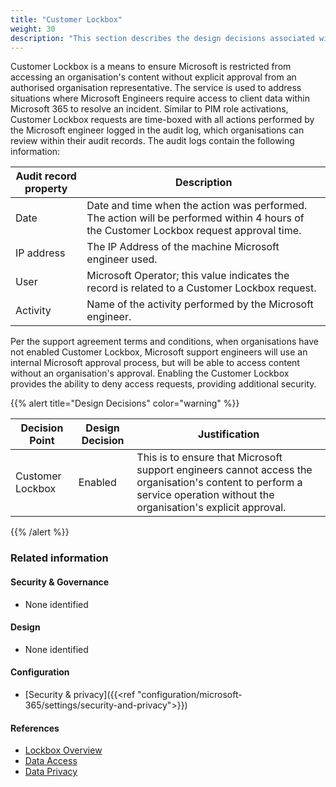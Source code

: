 ```yaml
---
title: "Customer Lockbox"
weight: 30
description: "This section describes the design decisions associated with Customer Lockbox for system(s) built using ASD's Blueprint for Secure Cloud."
---
```


Customer Lockbox is a means to ensure Microsoft is restricted from accessing an organisation's content without explicit approval from an authorised organisation representative. The service is used to address situations where Microsoft Engineers require access to client data within Microsoft 365 to resolve an incident. Similar to PIM role activations, Customer Lockbox requests are time-boxed with all actions performed by the Microsoft engineer logged in the audit log, which organisations can review within their audit records. The audit logs contain the following information:

| Audit record property | Description                                                                                                                             |
|-----------------------|-----------------------------------------------------------------------------------------------------------------------------------------|
| Date                  | Date and time when the action was performed. The action will be performed within 4 hours of the Customer Lockbox request approval time. |
| IP address            | The IP Address of the machine Microsoft engineer used.                                                                                  |
| User                  | Microsoft Operator; this value indicates the record is related to a Customer Lockbox request.                                           |
| Activity              | Name of the activity performed by the Microsoft engineer.                                                                               |

Per the support agreement terms and conditions, when organisations have not enabled Customer Lockbox, Microsoft support engineers will use an internal Microsoft approval process, but will be able to access content without an organisation's approval. Enabling the Customer Lockbox provides the ability to deny access requests, providing additional security.

{{% alert title="Design Decisions" color="warning" %}}

| Decision Point   | Design Decision | Justification                                                                                                                                                           |
|------------------|-----------------|-------------------------------------------------------------------------------------------------------------------------------------------------------------------------|
| Customer Lockbox | Enabled         | This is to ensure that Microsoft support engineers cannot access the organisation's content to perform a service operation without the organisation's explicit approval.|

{{% /alert %}}

### Related information

#### Security & Governance

* None identified

#### Design

* None identified

#### Configuration

* [Security & privacy]({{<ref "configuration/microsoft-365/settings/security-and-privacy">}})

#### References

* [Lockbox Overview](https://docs.microsoft.com/microsoft-365/compliance/customer-lockbox-requests)
* [Data Access](https://www.microsoft.com/trust-center/privacy/data-access)
* [Data Privacy](https://view.officeapps.live.com/op/view.aspx?src=https%3A%2F%2Fquery.prod.cms.rt.microsoft.com%2Fcms%2Fapi%2Fam%2Fbinary%2FRWDpgU&wdOrigin=BROWSELINK)